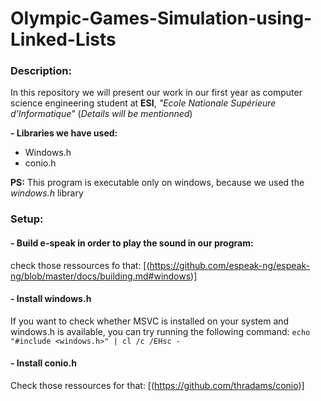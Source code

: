# Olympic-Games-Simulation-using-Linked-Lists

### Description:
In this repository we will present our work in our first year as computer science engineering student at **ESI**, *"Ecole Nationale Supérieure d'Informatique"* (*Details will be mentionned*)

**- Libraries we have used:**
- Windows.h
- conio.h


**PS:** This program is executable only on windows, because we used the *windows.h* library

### Setup:
#### - Build e-speak in order to play the sound in our program: 
check those ressources fo that: [(https://github.com/espeak-ng/espeak-ng/blob/master/docs/building.md#windows)]  

#### - Install windows.h 
If you want to check whether MSVC is installed on your system and windows.h is available, you can try running the following command:
``` echo "#include <windows.h>" | cl /c /EHsc - ```

#### - Install conio.h
Check those ressources for that: [(https://github.com/thradams/conio)]

